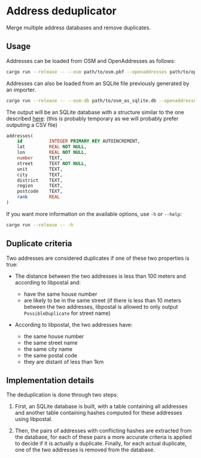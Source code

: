 Address deduplicator
====================

Merge multiple address databases and remove duplicates.


Usage
-----

Addresses can be loaded from OSM and OpenAddresses as follows:

```bash
cargo run --release -- --osm path/to/osm.pbf --openaddresses path/to/openaddresses
```

Addresses can also be loaded from an SQLite file previously generated by an
importer.

```bash
cargo run --release -- --osm-db path/to/osm_as_sqlite.db --openaddresses-db path/to/openaddresses_as_sqlite.db
```

The output will be an SQLite database with a structure similar to the one
described [here](https://github.com/QwantResearch/addresses-importer#importers):
(this is probably temporary as we will probably prefer outputing a CSV file)

```sql
addresses(
    id          INTEGER PRIMARY KEY AUTOINCREMENT,
    lat         REAL NOT NULL,
    lon         REAL NOT NULL,
    number      TEXT,
    street      TEXT NOT NULL,
    unit        TEXT,
    city        TEXT,
    district    TEXT,
    region      TEXT,
    postcode    TEXT,
    rank        REAL
)
```

If you want more information on the available options, use `-h` or `--help`:

```bash
cargo run --release -- -h
```

Duplicate criteria
------------------

Two addresses are considered duplicates if one of these two properties is true:

 - The distance between the two addresses is less than 100 meters and according
   to libpostal and:
     - have the same house number
     - are likely to be in the same street (if there is less than 10 meters
       between the two addresses, libpostal is allowed to only output
       `PossibleDuplicate` for street name)

 - According to libpostal, the two addresses have:
     - the same house number
     - the same street name
     - the same city name
     - the same postal code
     - they are distant of less than 1km


Implementation details
----------------------

The deduplication is done through two steps:

 1. First, an SQLite database is built, with a table containing all addresses
    and another table containing hashes computed for these addresses using
    libpostal.

 2. Then, the pairs of addresses with conflicting hashes are extracted from the
    database, for each of these pairs a more accurate criteria is applied to
    decide if it is actually a duplicate. Finally, for each actual duplicate,
    one of the two addresses is removed from the database.
